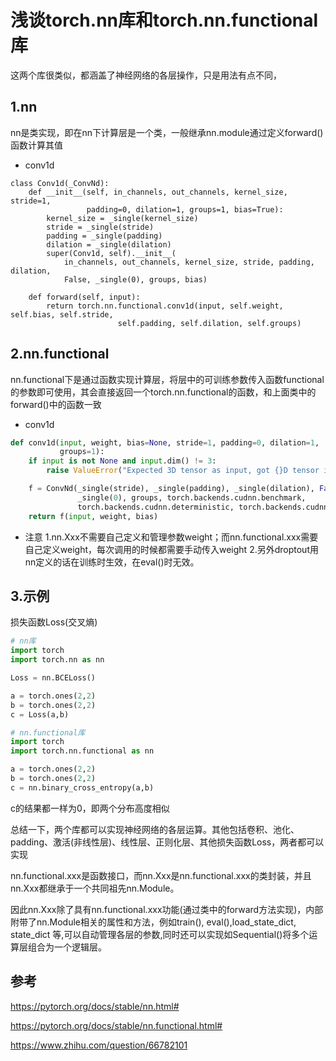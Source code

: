 # 浅谈torch.nn库和torch.nn.functional库
这两个库很类似，都涵盖了神经网络的各层操作，只是用法有点不同，

## 1.nn

nn是类实现，即在nn下计算层是一个类，一般继承nn.module通过定义forward()函数计算其值

- conv1d
```
class Conv1d(_ConvNd):
    def __init__(self, in_channels, out_channels, kernel_size, stride=1,
                 padding=0, dilation=1, groups=1, bias=True):
        kernel_size = _single(kernel_size)
        stride = _single(stride)
        padding = _single(padding)
        dilation = _single(dilation)
        super(Conv1d, self).__init__(
            in_channels, out_channels, kernel_size, stride, padding, dilation,
            False, _single(0), groups, bias)

    def forward(self, input):
        return torch.nn.functional.conv1d(input, self.weight, self.bias, self.stride,
                        self.padding, self.dilation, self.groups)
```
## 2.nn.functional

nn.functional下是通过函数实现计算层，将层中的可训练参数传入函数functional的参数即可使用，其会直接返回一个torch.nn.functional的函数，和上面类中的forward()中的函数一致

- conv1d

```py
def conv1d(input, weight, bias=None, stride=1, padding=0, dilation=1,
           groups=1):
    if input is not None and input.dim() != 3:
        raise ValueError("Expected 3D tensor as input, got {}D tensor instead.".format(input.dim()))

    f = ConvNd(_single(stride), _single(padding), _single(dilation), False,
               _single(0), groups, torch.backends.cudnn.benchmark,
               torch.backends.cudnn.deterministic, torch.backends.cudnn.enabled)
    return f(input, weight, bias)
```

- 注意
1.nn.Xxx不需要自己定义和管理参数weight；而nn.functional.xxx需要自己定义weight，每次调用的时候都需要手动传入weight
2.另外droptout用nn定义的话在训练时生效，在eval()时无效。

## 3.示例

损失函数Loss(交叉熵)

```py
# nn库
import torch
import torch.nn as nn

Loss = nn.BCELoss()

a = torch.ones(2,2)
b = torch.ones(2,2)
c = Loss(a,b)

# nn.functional库
import torch
import torch.nn.functional as nn

a = torch.ones(2,2)
b = torch.ones(2,2)
c = nn.binary_cross_entropy(a,b)
```

c的结果都一样为0，即两个分布高度相似

总结一下，两个库都可以实现神经网络的各层运算。其他包括卷积、池化、padding、激活(非线性层)、线性层、正则化层、其他损失函数Loss，两者都可以实现

nn.functional.xxx是函数接口，而nn.Xxx是nn.functional.xxx的类封装，并且nn.Xxx都继承于一个共同祖先nn.Module。

因此nn.Xxx除了具有nn.functional.xxx功能(通过类中的forward方法实现)，内部附带了nn.Module相关的属性和方法，例如train(), eval(),load_state_dict, state_dict 等,可以自动管理各层的参数,同时还可以实现如Sequential()将多个运算层组合为一个逻辑层。

## 参考
https://pytorch.org/docs/stable/nn.html#

https://pytorch.org/docs/stable/nn.functional.html#

https://www.zhihu.com/question/66782101

